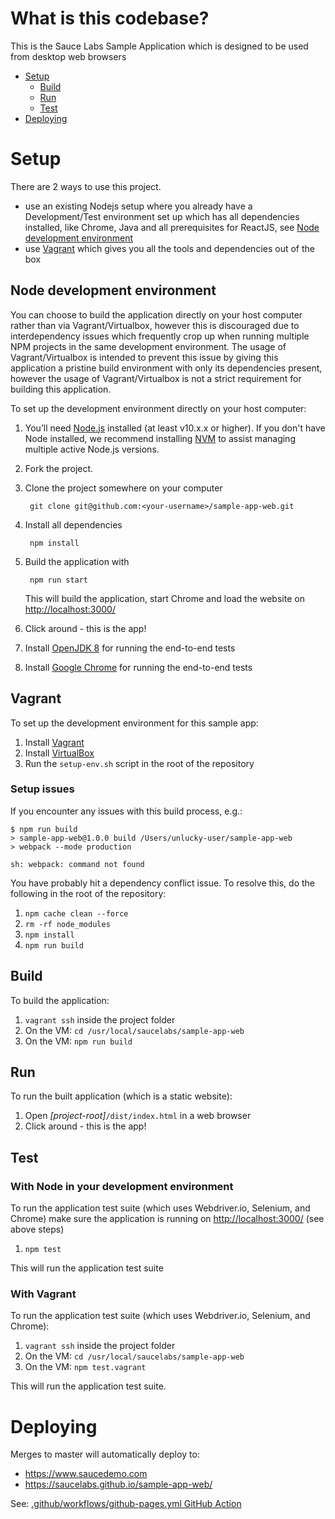 # What is this codebase?
This is the Sauce Labs Sample Application which is designed to be used from desktop web browsers

- [Setup](#Setup)
  - [Build](#Build)
  - [Run](#Run)
  - [Test](#Test)
- [Deploying](#Deploying)


# Setup
There are 2 ways to use this project. 

- use an existing Nodejs setup where you already have a Development/Test environment set up which has all dependencies installed, like Chrome, Java and all prerequisites for ReactJS, see [Node development environment](#node-development-environment)
- use [Vagrant](#vagrant) which gives you all the tools and dependencies out of the box

## Node development environment

You can choose to build the application directly on your host computer rather than via Vagrant/Virtualbox, however this is discouraged due to interdependency issues which frequently crop up when running multiple NPM projects in the same development environment. The usage of Vagrant/Virtualbox is intended to prevent this issue by giving this application a pristine build environment with only its dependencies present, however the usage of Vagrant/Virtualbox is not a strict requirement for building this application.

To set up the development environment directly on your host computer:

1. You’ll need [Node.js](http://nodejs.org) installed (at least v10.x.x or higher). If you don't have Node installed, we recommend installing [NVM](https://github.com/creationix/nvm) to assist managing multiple active Node.js versions.
1. Fork the project. 
1. Clone the project somewhere on your computer
    
        git clone git@github.com:<your-username>/sample-app-web.git

1. Install all dependencies

        npm install

1. Build the application with

        npm run start
    
    This will build the application, start Chrome and load the website on [http://localhost:3000/](http://localhost:3000/)
 
1. Click around - this is the app!
1. Install [OpenJDK 8](https://adoptopenjdk.net/) for running the end-to-end tests

1. Install [Google Chrome](https://www.google.com/chrome/) for running the end-to-end tests

## Vagrant
To set up the development environment for this sample app:

1. Install [Vagrant](https://www.vagrantup.com/)
2. Install [VirtualBox](https://www.virtualbox.org/)
3. Run the `setup-env.sh` script in the root of the repository


### Setup issues

If you encounter any issues with this build process, e.g.:

```
$ npm run build
> sample-app-web@1.0.0 build /Users/unlucky-user/sample-app-web
> webpack --mode production

sh: webpack: command not found
```

You have probably hit a dependency conflict issue. To resolve this, do the following in the root of the repository:

1. `npm cache clean --force`
2. `rm -rf node_modules`
3. `npm install`
4. `npm run build`

## Build

To build the application:

1. `vagrant ssh` inside the project folder
2. On the VM: `cd /usr/local/saucelabs/sample-app-web`
3. On the VM: `npm run build`

## Run

To run the built application (which is a static website):

1. Open _[project-root]_`/dist/index.html` in a web browser
2. Click around - this is the app!


## Test

### With Node in your development environment

To run the application test suite (which uses Webdriver.io, Selenium, and Chrome) make sure the application is running on [http://localhost:3000/](http://localhost:3000/) (see above steps)

1. `npm test`

This will run the application test suite

### With Vagrant

To run the application test suite (which uses Webdriver.io, Selenium, and Chrome):

1. `vagrant ssh` inside the project folder
2. On the VM: `cd /usr/local/saucelabs/sample-app-web`
3. On the VM: `npm test.vagrant`

This will run the application test suite.

# Deploying

Merges to master will automatically deploy to:
* https://www.saucedemo.com
* https://saucelabs.github.io/sample-app-web/

See: [.github/workflows/github-pages.yml GitHub Action](.github/workflows/github-pages.yml)